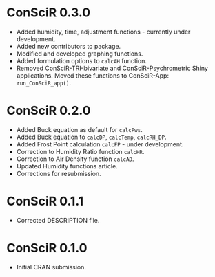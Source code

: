 # ConSciR 0.3.0

* Added humidity, time, adjustment functions - currently under development.
* Added new contributors to package.
* Modified and developed graphing functions. 
* Added formulation options to `calcAH` function.
* Removed ConSciR-TRHbivariate and ConSciR-Psychrometric Shiny applications. 
  Moved these functions to ConSciR-App: `run_ConSciR_app()`. 

# ConSciR 0.2.0

* Added Buck equation as default for `calcPws`.
* Added Buck equation to `calcDP`, `calcTemp`, `calcRH_DP`.
* Added Frost Point calculation `calcFP` - under development.
* Correction to Humidity Ratio function `calcHR`.
* Correction to Air Density function `calcAD`.
* Updated Humidity functions article. 
* Corrections for resubmission.

# ConSciR 0.1.1

* Corrected DESCRIPTION file. 

# ConSciR 0.1.0

* Initial CRAN submission.
